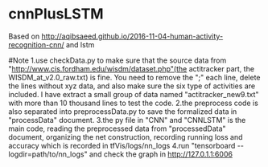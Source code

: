 # cnnPlusLSTM
Based on http://aqibsaeed.github.io/2016-11-04-human-activity-recognition-cnn/ and lstm

#Note
1.use checkData.py to make sure that the source data from "http://www.cis.fordham.edu/wisdm/dataset.php"(the actitracker part, the WISDM_at_v2.0_raw.txt) is fine. You need to remove the ";" each line, delete the lines without xyz data, and also make sure the six type of activities are included. I have extract a small group of data named "actitracker_new9.txt" with more than 10 thousand lines to test the code.
2.the preprocess code is also separated into preprocessData.py to save the formalized data in "processData" document.
3.the py file in "CNN" and "CNNLSTM" is the main code, reading the preprocessed data from "processedData" document, organizing the net construction, recording running loss and accuracy which is recorded in tfVis/logs/nn_logs
4.run "tensorboard --logdir=path/to/nn_logs" and check the graph in http://127.0.1.1:6006
